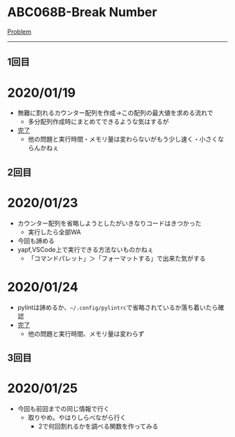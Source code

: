 # ABC068B-Break Number

[Problem](https://atcoder.jp/contests/abc068/tasks/abc068_b)

---
## 1回目

# 2020/01/19
* 無難に割れるカウンター配列を作成→この配列の最大値を求める流れで
    * 多分配列作成時にまとめてできるような気はするが
* [完了](https://atcoder.jp/contests/abc068/submissions/9595690)
    * 他の問題と実行時間・メモリ量は変わらないがもう少し速く・小さくならんかねぇ

## 2回目
# 2020/01/23
* カウンター配列を省略しようとしたがいきなりコードはきつかった
    * 実行したら全部WA
* 今回も諦める
* yapf,VSCode上で実行できる方法ないものかねぇ
    * 「コマンドパレット」＞「フォーマットする」で出来た気がする
# 2020/01/24
* pylintは諦めるか、`~/.config/pylintrc`で省略されているか落ち着いたら確認
* [完了](https://atcoder.jp/contests/abc068/submissions/9698082)
    * 他の問題と実行時間、メモリ量は変わらず
## 3回目
# 2020/01/25
* 今回も前回までの同じ情報で行く
    * 取りやめ。やはりしらべながら行く
        * 2で何回割れるかを調べる関数を作ってみる
